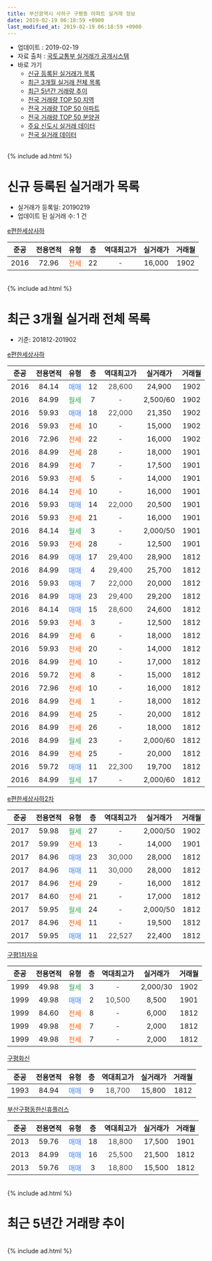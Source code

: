 ```yaml
---
title: 부산광역시 사하구 구평동 아파트 실거래 정보
date: 2019-02-19 06:18:59 +0900
last_modified_at: 2019-02-19 06:18:59 +0900
---
```


* 업데이트 : 2019-02-19
* 자료 출처 : [국토교통부 실거래가 공개시스템](http://rt.molit.go.kr)
* 바로 가기
    * [신규 등록된 실거래가 목록](#신규-등록된-실거래가-목록)
    * [최근 3개월 실거래 전체 목록](#최근-3개월-실거래-전체-목록)
    * [최근 5년간 거래량 추이](#최근-5년간-거래량-추이)
    * [전국 거래량 TOP 50 지역](https://inasie.github.io/apt-trade-info/최근-3개월-전국에서-가장-거래가-많이-발생한-지역)
    * [전국 거래량 TOP 50 아파트](https://inasie.github.io/apt-trade-info/최근-3개월-전국에서-가장-거래가-많이-발생한-아파트)
    * [전국 거래량 TOP 50 분양권](https://inasie.github.io/apt-trade-info/최근-3개월-전국에서-가장-거래가-많이-발생한-분양권)
    * [주요 신도시 실거래 데이터](https://inasie.github.io/apt-trade-info/주요-신도시)
    * [전국 실거래 데이터](https://inasie.github.io/apt-trade-info/전국)
<br>
{% include ad.html %}
<br>

# 신규 등록된 실거래가 목록
* 실거래가 등록일: 20190219
* 업데이트 된 실거래 수: 1 건


[e편한세상사하](https://search.naver.com/search.naver?query=%EB%B6%80%EC%82%B0%EA%B4%91%EC%97%AD%EC%8B%9C+%EC%82%AC%ED%95%98%EA%B5%AC+%EA%B5%AC%ED%8F%89%EB%8F%99+e%ED%8E%B8%ED%95%9C%EC%84%B8%EC%83%81%EC%82%AC%ED%95%98)

|준공|전용면적|유형|층|역대최고가|실거래가|거래월|
|:---:|:---:|:---:|:---:|:---:|:---:|:---:|
|2016|72.96|<span style="color:#ff5a00">전세</span>|22|<span style="color:#444444">-</span>|16,000|1902|


<br>
{% include ad.html %}
<br>

# 최근 3개월 실거래 전체 목록
* 기준: 201812-201902


[e편한세상사하](https://search.naver.com/search.naver?query=%EB%B6%80%EC%82%B0%EA%B4%91%EC%97%AD%EC%8B%9C+%EC%82%AC%ED%95%98%EA%B5%AC+%EA%B5%AC%ED%8F%89%EB%8F%99+e%ED%8E%B8%ED%95%9C%EC%84%B8%EC%83%81%EC%82%AC%ED%95%98)

|준공|전용면적|유형|층|역대최고가|실거래가|거래월|
|:---:|:---:|:---:|:---:|:---:|:---:|:---:|
|2016|84.14|<span style="color:#4285f3">매매</span>|12|<span style="color:#444444">28,600</span>|24,900|1902|
|2016|84.99|<span style="color:#34a853">월세</span>|7|<span style="color:#444444">-</span>|2,500/60|1902|
|2016|59.93|<span style="color:#4285f3">매매</span>|18|<span style="color:#444444">22,000</span>|21,350|1902|
|2016|59.93|<span style="color:#ff5a00">전세</span>|10|<span style="color:#444444">-</span>|15,000|1902|
|2016|72.96|<span style="color:#ff5a00">전세</span>|22|<span style="color:#444444">-</span>|16,000|1902|
|2016|84.99|<span style="color:#ff5a00">전세</span>|28|<span style="color:#444444">-</span>|18,000|1901|
|2016|84.99|<span style="color:#ff5a00">전세</span>|7|<span style="color:#444444">-</span>|17,500|1901|
|2016|59.93|<span style="color:#ff5a00">전세</span>|5|<span style="color:#444444">-</span>|14,000|1901|
|2016|84.14|<span style="color:#ff5a00">전세</span>|10|<span style="color:#444444">-</span>|16,000|1901|
|2016|59.93|<span style="color:#4285f3">매매</span>|14|<span style="color:#444444">22,000</span>|20,500|1901|
|2016|59.93|<span style="color:#ff5a00">전세</span>|21|<span style="color:#444444">-</span>|16,000|1901|
|2016|84.14|<span style="color:#34a853">월세</span>|3|<span style="color:#444444">-</span>|2,000/50|1901|
|2016|59.93|<span style="color:#ff5a00">전세</span>|28|<span style="color:#444444">-</span>|12,500|1901|
|2016|84.99|<span style="color:#4285f3">매매</span>|17|<span style="color:#444444">29,400</span>|28,900|1812|
|2016|84.99|<span style="color:#4285f3">매매</span>|4|<span style="color:#444444">29,400</span>|25,700|1812|
|2016|59.93|<span style="color:#4285f3">매매</span>|7|<span style="color:#444444">22,000</span>|20,000|1812|
|2016|84.99|<span style="color:#4285f3">매매</span>|23|<span style="color:#444444">29,400</span>|29,200|1812|
|2016|84.14|<span style="color:#4285f3">매매</span>|15|<span style="color:#444444">28,600</span>|24,600|1812|
|2016|59.93|<span style="color:#ff5a00">전세</span>|3|<span style="color:#444444">-</span>|12,500|1812|
|2016|84.99|<span style="color:#ff5a00">전세</span>|6|<span style="color:#444444">-</span>|18,000|1812|
|2016|59.93|<span style="color:#ff5a00">전세</span>|20|<span style="color:#444444">-</span>|14,000|1812|
|2016|84.99|<span style="color:#ff5a00">전세</span>|10|<span style="color:#444444">-</span>|17,000|1812|
|2016|59.72|<span style="color:#ff5a00">전세</span>|8|<span style="color:#444444">-</span>|15,000|1812|
|2016|72.96|<span style="color:#ff5a00">전세</span>|10|<span style="color:#444444">-</span>|16,000|1812|
|2016|84.99|<span style="color:#ff5a00">전세</span>|1|<span style="color:#444444">-</span>|18,000|1812|
|2016|84.99|<span style="color:#ff5a00">전세</span>|25|<span style="color:#444444">-</span>|20,000|1812|
|2016|84.99|<span style="color:#ff5a00">전세</span>|26|<span style="color:#444444">-</span>|18,000|1812|
|2016|84.99|<span style="color:#34a853">월세</span>|23|<span style="color:#444444">-</span>|2,000/60|1812|
|2016|84.99|<span style="color:#ff5a00">전세</span>|25|<span style="color:#444444">-</span>|20,000|1812|
|2016|59.72|<span style="color:#4285f3">매매</span>|11|<span style="color:#444444">22,300</span>|19,700|1812|
|2016|84.99|<span style="color:#34a853">월세</span>|17|<span style="color:#444444">-</span>|2,000/60|1812|

[e편한세상사하2차](https://search.naver.com/search.naver?query=%EB%B6%80%EC%82%B0%EA%B4%91%EC%97%AD%EC%8B%9C+%EC%82%AC%ED%95%98%EA%B5%AC+%EA%B5%AC%ED%8F%89%EB%8F%99+e%ED%8E%B8%ED%95%9C%EC%84%B8%EC%83%81%EC%82%AC%ED%95%982%EC%B0%A8)

|준공|전용면적|유형|층|역대최고가|실거래가|거래월|
|:---:|:---:|:---:|:---:|:---:|:---:|:---:|
|2017|59.98|<span style="color:#34a853">월세</span>|27|<span style="color:#444444">-</span>|2,000/50|1902|
|2017|59.99|<span style="color:#ff5a00">전세</span>|13|<span style="color:#444444">-</span>|14,000|1901|
|2017|84.96|<span style="color:#4285f3">매매</span>|23|<span style="color:#444444">30,000</span>|28,000|1812|
|2017|84.96|<span style="color:#4285f3">매매</span>|11|<span style="color:#444444">30,000</span>|28,000|1812|
|2017|84.96|<span style="color:#ff5a00">전세</span>|29|<span style="color:#444444">-</span>|16,000|1812|
|2017|84.60|<span style="color:#ff5a00">전세</span>|21|<span style="color:#444444">-</span>|17,000|1812|
|2017|59.95|<span style="color:#34a853">월세</span>|24|<span style="color:#444444">-</span>|2,000/50|1812|
|2017|84.96|<span style="color:#ff5a00">전세</span>|11|<span style="color:#444444">-</span>|19,500|1812|
|2017|59.95|<span style="color:#4285f3">매매</span>|11|<span style="color:#444444">22,527</span>|22,400|1812|

[구평1차자유](https://search.naver.com/search.naver?query=%EB%B6%80%EC%82%B0%EA%B4%91%EC%97%AD%EC%8B%9C+%EC%82%AC%ED%95%98%EA%B5%AC+%EA%B5%AC%ED%8F%89%EB%8F%99+%EA%B5%AC%ED%8F%891%EC%B0%A8%EC%9E%90%EC%9C%A0)

|준공|전용면적|유형|층|역대최고가|실거래가|거래월|
|:---:|:---:|:---:|:---:|:---:|:---:|:---:|
|1999|49.98|<span style="color:#34a853">월세</span>|3|<span style="color:#444444">-</span>|2,000/30|1902|
|1999|49.98|<span style="color:#4285f3">매매</span>|2|<span style="color:#444444">10,500</span>|8,500|1901|
|1999|84.60|<span style="color:#ff5a00">전세</span>|8|<span style="color:#444444">-</span>|6,000|1812|
|1999|49.98|<span style="color:#ff5a00">전세</span>|7|<span style="color:#444444">-</span>|2,000|1812|
|1999|49.98|<span style="color:#ff5a00">전세</span>|7|<span style="color:#444444">-</span>|2,000|1812|


<script async src="//pagead2.googlesyndication.com/pagead/js/adsbygoogle.js"></script>
<!-- 기본 -->
<ins class="adsbygoogle"
     style="display:block"
     data-ad-client="ca-pub-2446590836940007"
     data-ad-slot="1659523306"
     data-ad-format="auto"
     data-full-width-responsive="true"></ins>
<script>
(adsbygoogle = window.adsbygoogle || []).push({});
</script>


[구평화신](https://search.naver.com/search.naver?query=%EB%B6%80%EC%82%B0%EA%B4%91%EC%97%AD%EC%8B%9C+%EC%82%AC%ED%95%98%EA%B5%AC+%EA%B5%AC%ED%8F%89%EB%8F%99+%EA%B5%AC%ED%8F%89%ED%99%94%EC%8B%A0)

|준공|전용면적|유형|층|역대최고가|실거래가|거래월|
|:---:|:---:|:---:|:---:|:---:|:---:|:---:|
|1993|84.94|<span style="color:#4285f3">매매</span>|9|<span style="color:#444444">18,700</span>|15,800|1812|

[부산구평동한신휴플러스](https://search.naver.com/search.naver?query=%EB%B6%80%EC%82%B0%EA%B4%91%EC%97%AD%EC%8B%9C+%EC%82%AC%ED%95%98%EA%B5%AC+%EA%B5%AC%ED%8F%89%EB%8F%99+%EB%B6%80%EC%82%B0%EA%B5%AC%ED%8F%89%EB%8F%99%ED%95%9C%EC%8B%A0%ED%9C%B4%ED%94%8C%EB%9F%AC%EC%8A%A4)

|준공|전용면적|유형|층|역대최고가|실거래가|거래월|
|:---:|:---:|:---:|:---:|:---:|:---:|:---:|
|2013|59.76|<span style="color:#4285f3">매매</span>|18|<span style="color:#444444">18,800</span>|17,500|1901|
|2013|84.99|<span style="color:#4285f3">매매</span>|16|<span style="color:#444444">25,500</span>|21,500|1812|
|2013|59.76|<span style="color:#4285f3">매매</span>|3|<span style="color:#444444">18,800</span>|15,500|1812|


<br>
{% include ad.html %}
<br>

# 최근 5년간 거래량 추이


<div style="width:100%;">
    <canvas id="deal_progress" height="200"></canvas>
</div>

<script>
new Chart(document.getElementById("deal_progress"), {
    type: 'line',
    data: {
        labels: ['201402','201403','201404','201405','201406','201407','201408','201409','201410','201411','201412','201501','201502','201503','201504','201505','201506','201507','201508','201509','201510','201511','201512','201601','201602','201603','201604','201605','201606','201607','201608','201609','201610','201611','201612','201701','201702','201703','201704','201705','201706','201707','201708','201709','201710','201711','201712','201801','201802','201803','201804','201805','201806','201807','201808','201809','201810','201811','201812','201901','201902'],
        datasets: [{
            label: '매매',
            pointRadius: 1,
            data: [6, 4, 8, 6, 13, 7, 4, 10, 12, 8, 8, 9, 11, 13, 14, 6, 7, 7, 7, 7, 19, 10, 7, 4, 13, 8, 17, 3, 5, 10, 13, 16, 20, 14, 5, 4, 7, 15, 10, 13, 6, 11, 16, 10, 10, 14, 6, 38, 29, 34, 15, 17, 5, 5, 7, 10, 13, 6, 12, 3, 2],
            borderColor: "rgba(255, 201, 14, 1)",
            backgroundColor: "rgba(255, 201, 14, 0.5)",
            fill: false,
            lineTension: 0
        },{
            label: '전월세',
            pointRadius: 1,
            data: [2, 2, 3, 1, 2, 1, 1, 3, 2, 4, 4, 2, 0, 6, 3, 4, 3, 2, 7, 4, 9, 6, 2, 0, 4, 3, 3, 3, 4, 3, 7, 19, 35, 24, 41, 24, 20, 1, 5, 5, 1, 5, 5, 5, 4, 6, 29, 28, 27, 37, 28, 26, 17, 8, 11, 12, 20, 16, 19, 8, 5],
            borderColor: "rgba(0, 141, 185, 1)",
            backgroundColor: "rgba(0, 141, 185, 0.5)",
            fill: false,
            lineTension: 0
        }
        ]
    },
    options: {
        responsive: true,
        title: {
            display: false
        },
        tooltips: {
            mode: 'index',
            intersect: false
        },
        hover: {
            mode: 'nearest',
            intersect: true
        },
        scales: {
            xAxes: [{
                display: true,
                scaleLabel: {
                    display: true,
                    labelString: '년/월'
                }
            }],
            yAxes: [{
                display: true,
                ticks: {
                    suggestedMin: 0,
                },
                scaleLabel: {
                    display: true,
                    labelString: '실거래 수'
                }
            }]
        }
    }
});

</script>


<br>
{% include ad.html %}
<br>

